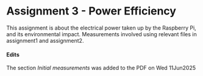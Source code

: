 # Assignment 3 - Power Efficiency

This assignment is about the electrical power taken up by the Raspberry Pi, and its environmental impact.
Measurements involved using relevant files in assignment1 and assignment2.

#### Edits
The section _Initial measurements_ was added to the PDF on Wed 11Jun2025
